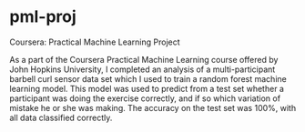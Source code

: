 # pml-proj
Coursera: Practical Machine Learning Project

As a part of the Coursera Practical Machine Learning course offered by John Hopkins University, I completed an analysis of a multi-participant barbell curl sensor data set which I used to train a random forest machine learning model. This model was used to predict from a test set whether a participant was doing the exercise correctly, and if so which variation of mistake he or she was making. The accuracy on the test set was 100%, with all data classified correctly.
